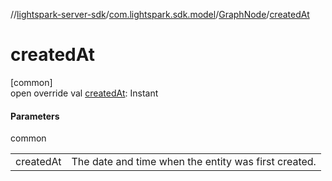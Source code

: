 //[lightspark-server-sdk](../../../index.md)/[com.lightspark.sdk.model](../index.md)/[GraphNode](index.md)/[createdAt](created-at.md)

# createdAt

[common]\
open override val [createdAt](created-at.md): Instant

#### Parameters

common

| | |
|---|---|
| createdAt | The date and time when the entity was first created. |
